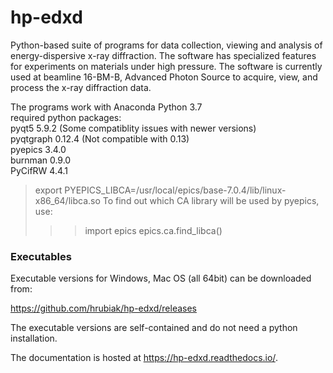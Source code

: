 # hp-edxd
 
Python-based suite of programs for data collection, viewing and analysis of energy-dispersive x-ray diffraction. The software has specialized features for experiments on materials under high pressure. The software is currently used at beamline 16-BM-B, Advanced Photon Source to acquire, view, and process the x-ray diffraction data.

The programs work with Anaconda Python 3.7 <br>
required python packages: <br>
pyqt5 5.9.2 (Some compatiblity issues with newer versions)<br>
pyqtgraph 0.12.4 (Not compatible with 0.13)<br> 
pyepics 3.4.0<br>
burnman 0.9.0<br>
PyCifRW 4.4.1 <br>

> export PYEPICS_LIBCA=/usr/local/epics/base-7.0.4/lib/linux-x86_64/libca.so
To find out which CA library will be used by pyepics, use:
>>> import epics
>>> epics.ca.find_libca()

### Executables

Executable versions for Windows, Mac OS (all 64bit) can be downloaded from:

https://github.com/hrubiak/hp-edxd/releases

The executable versions are self-contained and do not need a python installation.

The documentation is hosted at https://hp-edxd.readthedocs.io/.